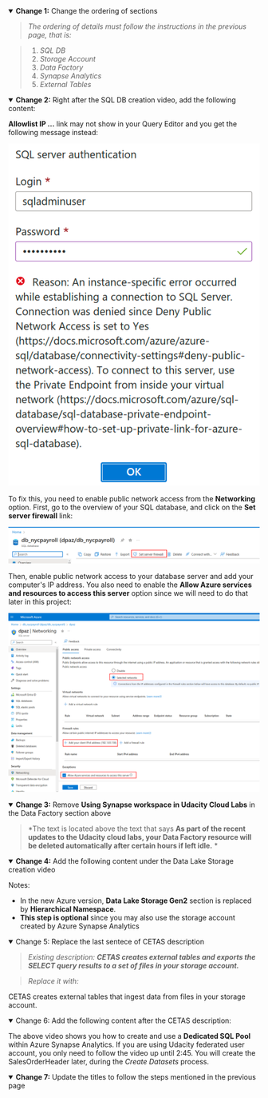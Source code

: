 <details open>
<summary><b>Change 1:</b> Change the ordering of sections</summary>

> *The ordering of details must follow the instructions in the previous page, that is:*

> 1. *SQL DB*
> 2. *Storage Account*
> 3. *Data Factory*
> 4. *Synapse Analytics*
> 5. *External Tables*

</details>

<details open>
<summary><b>Change 2:</b> Right </b>after</b> the SQL DB creation video, add the following content:</summary>

**Allowlist IP ...** link may not show in your Query Editor and you get the following message instead:

![Cannot login to SQL DB](error-need-public.png)

To fix this, you need to enable public network access from the **Networking** option. First, go to the overview of your SQL database, and click on the **Set server firewall** link:

![Set server firewall link](login-ip-1.png)

Then, enable public network access to your database server and add your computer's IP address. You also need to enable the **Allow Azure services and resources to access this server** option since we will need to do that later in this project:

![Enable public network and Azure services access to your database server](login-ip-2.png)

</details>

<details open>
<summary><b>Change 3:</b> Remove <b>Using Synapse workspace in Udacity Cloud Labs</b> in the Data Factory section above</summary>

> *The text is located above the text that says **As part of the recent updates to the Udacity cloud labs, your Data Factory resource will be deleted automatically after certain hours if left idle.** *

</details>

<details open>
<summary><b>Change 4:</b> Add the following content under the Data Lake Storage creation video</summary> 

Notes:

* In the new Azure version, **Data Lake Storage Gen2** section is replaced by **Hierarchical Namespace**.
* **This step is optional** since you may also use the storage account created by Azure Synapse Analytics

</details>

<details open>
<summary></b>Change 5:</b> Replace the last sentece of CETAS description</summary>

> *Existing description:*
> ***CETAS creates external tables and exports the SELECT query results to a set of files in your storage account.***

> *Replace it with:*

CETAS creates external tables that ingest data from files in your storage account.

</details>

<details open>
<summary></b>Change 6:</b> Add the following content after the CETAS description:</b></summary>

The above video shows you how to create and use a **Dedicated SQL Pool** within Azure Synapse Analytics. If you are using Udacity federated user account, you only need to follow the video up until 2:45. You will create the SalesOrderHeader later, during the *Create Datasets* process.

</details>

<details open>
<summary><b> Change 7:</b> Update the titles to follow the steps mentioned in the previous page</summary>

</details>